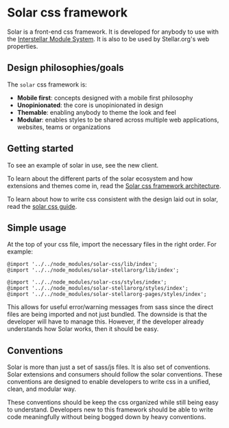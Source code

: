 # Solar css framework

Solar is a front-end css framework. It is developed for anybody to use with the [Interstellar Module System](https://github.com/stellar/interstellar/). It is also to be used by Stellar.org's web properties.

## Design philosophies/goals
The `solar` css framework is:
- **Mobile first**: concepts designed with a mobile first philosophy
- **Unopinionated**: the core is unopinionated in design
- **Themable**: enabling anybody to theme the look and feel
- **Modular**: enables styles to be shared across multiple web applications, websites, teams or organizations

## Getting started
To see an example of solar in use, see the new client.

To learn about the different parts of the solar ecosystem and how extensions and themes come in, read the [Solar css framework architecture](https://github.com/stellar/solar/blob/master/docs/architecture.md).

To learn about how to write css consistent with the design laid out in solar, read the [solar css guide](https://github.com/stellar/solar/blob/master/docs/css-guide.md).

## Simple usage
At the top of your css file, import the necessary files in the right order. For example:
```
@import '../../node_modules/solar-css/lib/index';
@import '../../node_modules/solar-stellarorg/lib/index';

@import '../../node_modules/solar-css/styles/index';
@import '../../node_modules/solar-stellarorg/styles/index';
@import '../../node_modules/solar-stellarorg-pages/styles/index';
```

This allows for useful error/warning messages from sass since the direct files are being imported and not just bundled. The downside is that the developer will have to manage this. However, if the developer already understands how Solar works, then it should be easy.

## Conventions
Solar is more than just a set of sass/js files. It is also set of conventions. Solar extensions and consumers should follow the solar conventions. These conventions are designed to enable developers to write css in a unified, clean, and modular way.

These conventions should be keep the css organized while still being easy to understand. Developers new to this framework should be able to write code meaningfully without being bogged down by heavy conventions.
